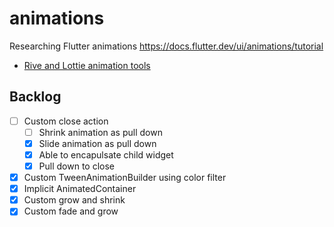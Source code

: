 # animations
Researching Flutter animations https://docs.flutter.dev/ui/animations/tutorial

* [Rive and Lottie animation tools](https://medium.com/all-by-design/rive-vs-lottie-and-other-animations-3a992589362b)

## Backlog
- [ ] Custom close action
    - [ ] Shrink animation as pull down
    - [X] Slide animation as pull down
    - [X] Able to encapulsate child widget
    - [X] Pull down to close
- [X] Custom TweenAnimationBuilder using color filter
- [X] Implicit AnimatedContainer 
- [X] Custom grow and shrink
- [X] Custom fade and grow